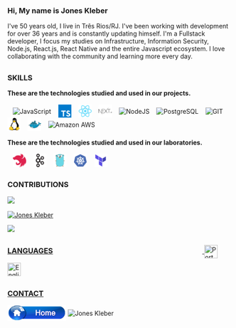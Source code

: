 <div style="display: inline-block">

### Hi, My name is Jones Kleber<br> 
I've 50 years old, I live in Três Rios/RJ.
I've been working with development for over 36 years and is constantly updating himself. I'm a Fullstack developer, I focus my studies on Infrastructure,  Information Security, Node.js, React.js, React Native and the entire Javascript ecosystem. I love collaborating with the community and learning more every day.<br>

##

### __SKILLS__
<div style="display: inline-block" ><strong>These are the technologies studied and used in our projects.</strong>
 <br><br>
    &nbsp&nbsp&nbsp<img align="center" alt="JavaScript" height="30" width="30" src="https://cdn.jsdelivr.net/gh/devicons/devicon/icons/javascript/javascript-original.svg" title="JavaScript" />
    &nbsp&nbsp&nbsp<img align="center" alt="TypeScript" height="30" width="30" src="https://raw.githubusercontent.com/devicons/devicon/master/icons/typescript/typescript-plain.svg" title="TypeScript" />
    &nbsp&nbsp&nbsp<img align="center" alt="ReactJS" height="30" width="30" src="https://github.com/devicons/devicon/blob/master/icons/react/react-original.svg" title="ReactJS" />
    &nbsp&nbsp&nbsp<img align="center" alt="Nextjs" height="30" width="30" src="https://github.com/devicons/devicon/blob/master/icons/nextjs/nextjs-original-wordmark.svg" title="Nextjs" />
    &nbsp&nbsp&nbsp<img align="center" alt="NodeJS" height="30" width="30" src="https://cdn.jsdelivr.net/gh/devicons/devicon/icons/nodejs/nodejs-original.svg" title="NodeJS" />
    &nbsp&nbsp&nbsp<img align="center" alt="PostgreSQL" height="30" width="30" src="https://cdn.jsdelivr.net/gh/devicons/devicon/icons/postgresql/postgresql-original.svg" title="PostgreSQL" />
    &nbsp&nbsp&nbsp<img  align="center" alt="GIT" height="30" width="30" src="https://cdn.jsdelivr.net/gh/devicons/devicon/icons/git/git-original.svg"" title="Git" />
    &nbsp&nbsp&nbsp<img align="center" alt="LINUX" height="30" width="30" src="https://github.com/devicons/devicon/blob/master/icons/linux/linux-original.svg"" title="Linux" />
    &nbsp&nbsp&nbsp<img align="center" alt="DOCKER" height="30" width="30" src="https://github.com/devicons/devicon/blob/master/icons/docker/docker-original.svg"" title="Docker" />
     &nbsp&nbsp&nbsp<img align="center" alt="Amazon AWS" height="30" width="30" src="https://logodix.com/logo/34944.png" title="Amazon AWS" /> 
 
<div>
<br />
<div style="display: inline-block" ><strong>These are the technologies studied and used in our laboratories.</strong>
 <br><br>
    &nbsp&nbsp&nbsp<img align="center" alt="NestJS" height="30" width="30" src="https://github.com/devicons/devicon/blob/master/icons/nestjs/nestjs-plain.svg" title="NestJS" />     
     &nbsp&nbsp&nbsp<img align="center" alt="Appache Kafka" height="30" width="30" src="https://github.com/devicons/devicon/blob/master/icons/apachekafka/apachekafka-original.svg" title="Appache Kafka" /> 
     &nbsp&nbsp&nbsp<img align="center" alt="Go" height="30" width="30" src="https://github.com/devicons/devicon/blob/master/icons/go/go-original.svg" title="Go" /> 
     &nbsp&nbsp&nbsp<img align="center" alt="Kubernetes" height="30" width="30" src="https://github.com/devicons/devicon/blob/master/icons/kubernetes/kubernetes-plain.svg" title="Kubernetes" />
     &nbsp&nbsp&nbsp<img align="center" alt="Terraform" height="30" width="30" src="https://github.com/devicons/devicon/blob/master/icons/terraform/terraform-original.svg" title="Terraform" /> 

     
<div>
     
     
  ##
  
  ### __CONTRIBUTIONS__
<div align="left">
  <a href="https://github.com/joneskleber">

  <img height="180em" src="https://github-readme-stats-git-masterrstaa-rickstaa.vercel.app/api?username=joneskleber&&show_icons=true&theme=dark" /><br>
  
  
  
  <img height="180em"  src="https://github-readme-streak-stats.herokuapp.com/?user=joneskleber&theme=dark" alt="Jones Kleber" /><br>

  <img height="180em"  src="https://github-readme-stats-git-masterrstaa-rickstaa.vercel.app/api/top-langs/?username=joneskleber&layout=compact&langs_count=7&theme=dark&pat_1=joneskleber"/>
  

</div>
  </div> 

##
  
### __LANGUAGES__
</div>
  <img align="center" src="https://img.icons8.com/color/48/000000/brazil-circular.png" height="30" width="30" title="Português"/>
  <img align="center" src="https://img.icons8.com/color/48/000000/usa-circular.png" height="30" width="30" title="English"/>
</div>
  
##
  
### __CONTACT__

<div>
  <a href="https://joneskleber.eti.br/" target="_blank"> <img align="center"  height="36" width="132"  alt="Home Page" src="https://github.com/joneskleber/Projects/blob/main/icons/homepage/homepage-icon.jpg" title="Jones Kleber" /></a>   
     
<!--   <a href="mailto:visao@visao-ol.com.br"><img align="center" alt="E-mail" src="https://img.shields.io/badge/ProtonMail-8B89CC?style=for-the-badge&logo=protonmail&logoColor=white" title="E-mail"/></a>   
  &nbsp<a href="https://www.linkedin.com/in/joneskleber/" target="_blank"> <img align="center" alt="LinkedIn" src="https://img.shields.io/badge/LinkedIn-0077B5?style=for-the-badge&logo=linkedin&logoColor=white" title="LinkedIn" /></a>     
  &nbsp<a href="https://twitter.com/JonesKleber3" target="_blank"> <img align="center" alt="Twitter" src="https://img.shields.io/badge/Twitter-%231877F2.svg?&style=for-the-badge&logo=twitter&logoColor=white" title="Twitter" /></a>
  &nbsp<a href="https://www.instagram.com/jones.kleber.1" target="_blank"><img align="center" alt="Instagram" src="https://img.shields.io/badge/-Instagram-%23E4405F?style=for-the-badge&logo=instagram&logoColor=white" target="_blank" title="Instagram"></a>       -->
<!--  &nbsp&nbsp&nbsp<a href="mailto:visao@visao-ol.com.br"><img align="center" alt="E-mail" src="https://img.shields.io/badge/email-D14836?style=for-the-badge&logo=gmail&logoColor=white" title="E-mail" /></a>
     -->
  <img align="center" height="28" width="130" src="https://komarev.com/ghpvc/?username=joneskleber&color=blue" alt="Jones Kleber" /> 
<!-- início do monitoramento 20/10/2021 -->
</div>
